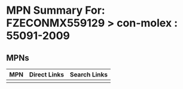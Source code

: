 



# MPN Summary For: FZECONMX559129 > con-molex : 55091-2009

## MPNs
  

|MPN|Direct Links|Search Links|
| :--- | :--- | :--- |
||||
